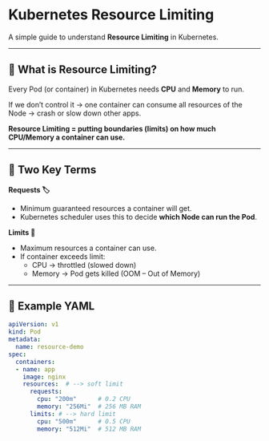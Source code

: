 # Kubernetes Resource Limiting

A simple guide to understand **Resource Limiting** in Kubernetes.  

---

## 🔹 What is Resource Limiting?

Every Pod (or container) in Kubernetes needs **CPU** and **Memory** to run.  

If we don’t control it → one container can consume all resources of the Node → crash or slow down other apps.

**Resource Limiting = putting boundaries (limits) on how much CPU/Memory a container can use.**

---

## 🔹 Two Key Terms

**Requests 🏷️**  
- Minimum guaranteed resources a container will get.  
- Kubernetes scheduler uses this to decide **which Node can run the Pod**.  

**Limits 🚧**  
- Maximum resources a container can use.  
- If container exceeds limit:  
  - CPU → throttled (slowed down)  
  - Memory → Pod gets killed (OOM – Out of Memory)

---

## 🔹 Example YAML

```yaml
apiVersion: v1
kind: Pod
metadata:
  name: resource-demo
spec:
  containers:
  - name: app
    image: nginx
    resources:  # --> soft limit
      requests:
        cpu: "200m"      # 0.2 CPU
        memory: "256Mi"  # 256 MB RAM
      limits: # --> hard limit
        cpu: "500m"      # 0.5 CPU
        memory: "512Mi"  # 512 MB RAM
